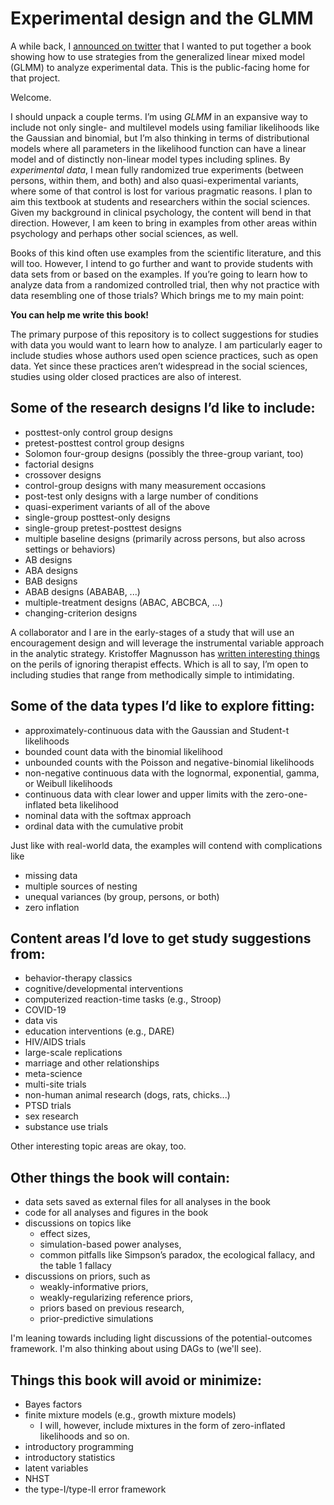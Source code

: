 # Experimental design and the GLMM

A while back, I [announced on twitter](https://twitter.com/SolomonKurz/status/1464274116341641228) that I wanted to put together a book showing how to use strategies from the generalized linear mixed model (GLMM) to analyze experimental data. This is the public-facing home for that project.

Welcome.

I should unpack a couple terms. I’m using *GLMM* in an expansive way to include not only single- and multilevel models using familiar likelihoods like the Gaussian and binomial, but I’m also thinking in terms of distributional models where all parameters in the likelihood function can have a linear model and of distinctly non-linear model types including splines. By *experimental data*, I mean fully randomized true experiments (between persons, within them, and both) and also quasi-experimental variants, where some of that control is lost for various pragmatic reasons. I plan to aim this textbook at students and researchers within the social sciences. Given my background in clinical psychology, the content will bend in that direction. However, I am keen to bring in examples from other areas within psychology and perhaps other social sciences, as well.

Books of this kind often use examples from the scientific literature, and this will too. However, I intend to go further and want to provide students with data sets from or based on the examples. If you’re going to learn how to analyze data from a randomized controlled trial, then why not practice with data resembling one of those trials? Which brings me to my main point:

**You can help me write this book!**

The primary purpose of this repository is to collect suggestions for studies with data you would want to learn how to analyze. I am particularly eager to include studies whose authors used open science practices, such as open data. Yet since these practices aren’t widespread in the social sciences, studies using older closed practices are also of interest.

## Some of the research designs I’d like to include:

* posttest-only control group designs
* pretest-posttest control group designs
* Solomon four-group designs (possibly the three-group variant, too)
* factorial designs
* crossover designs
* control-group designs with many measurement occasions
* post-test only designs with a large number of conditions
* quasi-experiment variants of all of the above
* single-group posttest-only designs
* single-group pretest-posttest designs
* multiple baseline designs (primarily across persons, but also across settings or behaviors)
* AB designs
* ABA designs
* BAB designs
* ABAB designs (ABABAB, ...)
* multiple-treatment designs (ABAC, ABCBCA, ...)
* changing-criterion designs

A collaborator and I are in the early-stages of a study that will use an encouragement design and will leverage the instrumental variable approach in the analytic strategy. Kristoffer Magnusson has [written interesting things](https://rpsychologist.com/therapists-effects-longitudinal) on the perils of ignoring therapist effects. Which is all to say, I’m open to including studies that range from methodically simple to intimidating.

## Some of the data types I’d like to explore fitting:

* approximately-continuous data with the Gaussian and Student-t likelihoods
* bounded count data with the binomial likelihood
* unbounded counts with the Poisson and negative-binomial likelihoods
* non-negative continuous data with the lognormal, exponential, gamma, or Weibull likelihoods
* continuous data with clear lower and upper limits with the zero-one-inflated beta likelihood
* nominal data with the softmax approach
* ordinal data with the cumulative probit

Just like with real-world data, the examples will contend with complications like
* missing data
* multiple sources of nesting
* unequal variances (by group, persons, or both)
* zero inflation

## Content areas I’d love to get study suggestions from:

* behavior-therapy classics
* cognitive/developmental interventions
* computerized reaction-time tasks (e.g., Stroop)
* COVID-19
* data vis
* education interventions (e.g., DARE)
* HIV/AIDS trials
* large-scale replications
* marriage and other relationships
* meta-science
* multi-site trials
* non-human animal research (dogs, rats, chicks...)
* PTSD trials
* sex research
* substance use trials

Other interesting topic areas are okay, too.

## Other things the book will contain:

* data sets saved as external files for all analyses in the book
* code for all analyses and figures in the book
* discussions on topics like 
  - effect sizes,
  - simulation-based power analyses, 
  - common pitfalls like Simpson’s paradox, the ecological fallacy, and the table 1 fallacy
* discussions on priors, such as 
  - weakly-informative priors, 
  - weakly-regularizing reference priors, 
  - priors based on previous research, 
  - prior-predictive simulations

I'm leaning towards including light discussions of the potential-outcomes framework. I'm also thinking about using DAGs to (we'll see).

## Things this book will avoid or minimize:

* Bayes factors
* finite mixture models (e.g., growth mixture models)
  - I will, however, include mixtures in the form of zero-inflated likelihoods and so on.
* introductory programming
* introductory statistics
* latent variables
* NHST
* the type-I/type-II error framework

